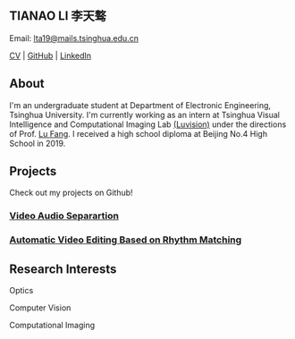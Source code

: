 ## TIANAO LI 李天骜

<!-- Phone: +86 13301296130 -->

Email: lta19@mails.tsinghua.edu.cn

[CV]() | [GitHub](https://github.com/Lukeli0425/) | [LinkedIn](https://www.linkedin.com/in/tianao-li-596997227/)

## About

I'm an undergraduate student at Department of Electronic Engineering, Tsinghua University. I'm currently working as an intern at Tsinghua Visual Intelligence and Computational Imaging Lab [(Luvision)](http://www.luvision.net) under the directions of Prof. [Lu Fang](http://www.luvision.net/show-684.html). I received a high school diploma at Beijing No.4 High School in 2019.

## Projects

Check out my projects on Github!

### [Video Audio Separartion](https://github.com/Lukeli0425/VASP)

### [Automatic Video Editing Based on Rhythm Matching](https://github.com/Lukeli0425/THUEE-SS-Project2021)

## Research Interests

Optics

Computer Vision

Computational Imaging


